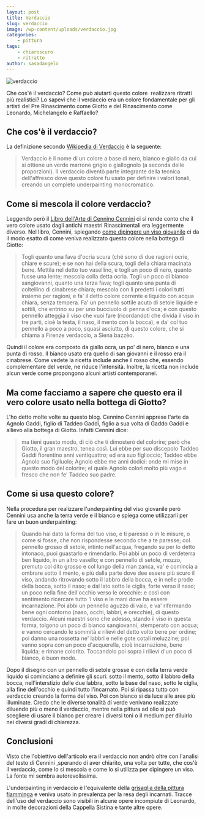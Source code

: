 ```yaml
---
layout: post
title: Verdaccio
slug: verdaccio
image: /wp-content/uploads/verdaccio.jpg
categories:
    - pittura
tags:
    - chiaroscuro
    - ritratto
author: sasadangelo
---
```


![verdaccio](https://www.disegnoepittura.it/wp-content/uploads/verdaccio.jpg "verdaccio")

Che cos'è il verdaccio? Come può aiutarti questo colore  realizzare ritratti più realistici? Lo sapevi che il verdaccio era un colore fondamentale per gli artisti del Pre Rinascimento come Giotto e del Rinascimento come Leonardo, Michelangelo e Raffaello?

## Che cos'è il verdaccio?

La definizione secondo [Wikipedia di Verdaccio](https://en.wikipedia.org/wiki/Verdaccio) è la seguente:

> Verdaccio è il nome di un colore a base di nero, bianco e giallo da cui si ottiene un verde marrone grigio o giallognolo (a seconda delle proporzioni). Il verdaccio diventò parte integrante della tecnica dell'affresco dove questo colore fu usato per definire i valori tonali, creando un completo underpainting monocromatico.

## Come si mescola il colore verdaccio?

Leggendo però il [Libro dell'Arte di Cennino Cennini](http://www.ilpalio.siena.it/5/Personaggi/CenninoCennini) ci si rende conto che il vero colore usato dagli antichi maestri Rinascimentali era leggermente diverso. Nel libro, Cennini, spiegando [come dipingere un viso giovanile](http://www.ilpalio.siena.it/Personaggi/CenninoCennini/LeggiCapitolo.aspx?cap=67) ci da il modo esatto di come veniva realizzato questo colore nella bottega di Giotto:

> Togli quanto una fava d'ocria scura (ché sono di due ragioni ocrie, chiare e scure); e se non hai della scura, togli della chiara macinata bene. Mettila nel detto tuo vasellino, e togli un poco di nero, quanto fusse una lente; mescola colla detta ocria. Togli un poco di bianco sangiovanni, quanto una terza fava; togli quanto una punta di coltellino di cinabrese chiara; mescola con li predetti i colori tutti insieme per ragioni, e fa' il detto colore corrente e liquido con acqua chiara, senza tempera. Fa' un pennello sottile acuto di setole liquide e sottili, che entrino su per uno bucciuolo di penna d'oca; e con questo pennello atteggia il viso che vuoi fare (ricordandoti che divida il viso in tre parti, cioè la testa, il naso, il mento con la bocca), e da' col tuo pennello a poco a poco, squasi asciutto, di questo colore, che si chiama a Firenze verdaccio, a Siena bazzèo.

Quindi il colore era composto da giallo ocra, un po' di nero, bianco e una punta di rosso. Il bianco usato era quello di san giovanni e il rosso era il cinabrese. Come vedete la ricetta include anche il rosso che, essendo complementare del verde, ne riduce l'intensità. Inoltre, la ricetta non include alcun verde come propongono alcuni artisti contemporanei.

## Ma come facciamo a sapere che questo era il vero colore usato nella bottega di Giotto?

L'ho detto molte volte su questo blog. Cennino Cennini apprese l'arte da Agnolo Gaddi, figlio di Taddeo Gaddi, figlio a sua volta di Gaddo Gaddi e allievo alla bottega di Giotto. Infatti Cennini dice:

> ma tieni questo modo, di ciò che ti dimosterò del colorire; però che Giotto, il gran maestro, tenea così. Lui ebbe per suo discepolo Taddeo Gaddi fiorentino anni ventiquattro; ed era suo figlioccio; Taddeo ebbe Agnolo suo figliuolo; Agnolo ebbe me anni dodici: onde mi mise in questo modo del colorire; el quale Agnolo colorì molto più vago e fresco che non fe' Taddeo suo padre.

## Come si usa questo colore?

Nella procedura per realizzare l'underpainting del viso giovanile però Cennini usa anche la terra verde e il bianco e spiega come utilizzarli per fare un buon underpainting:

> Quando hai dato la forma del tuo viso, e ti paresse o in le misure, o come si fosse, che non rispondesse secondo che a te paresse; col pennello grosso di setole, intinto nell'acqua, fregando su per lo detto intonaco, puoi guastarlo e rimendarlo. Poi abbi un poco di verdeterra ben liquido, in un altro vasello; e con pennello di setole, mozzo, premuto col dito grosso e col lungo della man zanca, va' e comincia a ombrare sotto il mento, e più dalla parte dove dee essere più scuro il viso, andando ritrovando sotto il labbro della bocca, e in nelle prode della bocca, sotto il naso; e dal lato sotto le ciglia, forte verso il naso; un poco nella fine dell'occhio verso le orecchie: e così con sentimento ricercare tutto 'l viso e le mani dove ha essere incarnazione. Poi abbi un pennello aguzzo di vaio, e va' rifermando bene ogni contorno (naso, occhi, labbri, e orecchie), di questo verdaccio. Alcuni maestri sono che adesso, stando il viso in questa forma, tolgono un poco di bianco sangiovanni, stemperato con acqua; e vanno cercando le sommità e rilievi del detto volto bene per ordine; poi danno una rossetta ne' labbri e nelle gote cotali meluzzine; poi vanno sopra con un poco d'acquerella, cioè incarnazione, bene liquida; e rimane colorito. Toccandolo poi sopra i rilievi d'un poco di bianco, è buon modo.

Dopo il disegno con un pennello di setole grosse e con della terra verde liquido si cominciano a definire gli scuri: sotto il mento, sotto il labbro della bocca, nell'interstizio delle due labbra, sotto la base del naso, sotto le ciglia, alla fine dell'occhio e quindi tutto l'incarnato. Poi si ripassa tutto con verdaccio creando la forma del viso. Poi con bianco si da luce alle aree più illuminate. Credo che le diverse tonalità di verde venivano realizzate diluendo più o meno il verdaccio, mentre nella pittura ad olio si può scegliere di usare il bianco per creare i diversi toni o il medium per diluirlo nei diversi gradi di chiarezza.

## Conclusioni

Visto che l'obiettivo dell'articolo era il verdaccio non andrò oltre con l'analisi del testo di Cennini ,sperando di aver chiarito, una volta per tutte, che cos'è il verdaccio, come lo si mescola e come lo si utilizza per dipingere un viso. La fonte mi sembra autorevolissima.

L'underpainting in verdaccio è l'equivalente della [grisaglia della pittura fiamminga](https://www.disegnoepittura.it/dipingere-rubens-vermeer-rembrandt-4/) e veniva usato in prevalenza per la resa degli incarnati. Tracce dell'uso del verdaccio sono visibili in alcune opere incompiute di Leonardo, in molte decorazioni della Cappella Sistina e tante altre opere.
